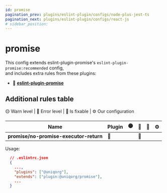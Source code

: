 ```yaml
---
id: promise
pagination_prev: plugins/eslint-plugin/configs/node-plus-jest-ts
pagination_next: plugins/eslint-plugin/configs/react-js
# sidebar_position: 
---
```


# promise

This config extends eslint-plugin-promise's `eslint-plugin-promise:recommended` config,<br/>
and includes extra rules from these plugins: 
  - 🏉 **[eslint-plugin-promise](https://eslint.org/docs/latest/rules/)**

## Additional rules table 

🟡 Warn level | 🔴 Error level | 🔧 Is fixable | ⚙️ Our configuration

| Name                                    | Plugin | 🟡 | 🔴 | 🔧 | ⚙️ |
| --------------------------------------- | ------ | -- | -- | -- | -- |
| **promise/no-promise-executor-return**  |   🏉   |   | 🔴 |    |    |


Usage:

```json
  // .eslintrc.json
  {
    ...,
    "plugins": ["@uniqorg"],
    "extends": ["plugin:@uniqorg/promise"],
    ...
  }
```
